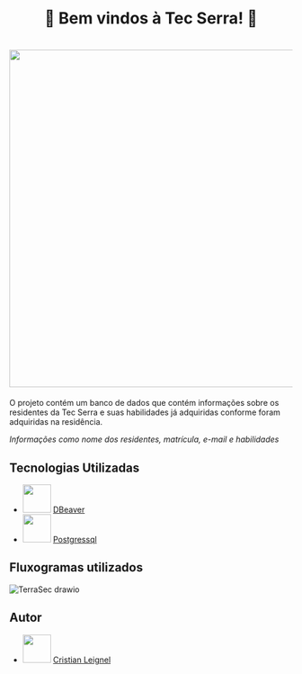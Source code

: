 <h1 align="center"> 🎲 Bem vindos à Tec Serra! 🎲</h1>
<base target="_blank">
<h1 align="center"><center><img src="https://github.com/leignel/BancoDeDadosIndividual/assets/141193350/ec6cd5c8-a7ec-4067-85b8-6210bcdadb01" width="600"></center></h1>

O projeto contém um banco de dados que contém informações sobre os residentes da Tec Serra e suas habilidades já adquiridas conforme foram adquiridas na residência.

<i>Informações como nome dos residentes, matrícula, e-mail e habilidades</i>

## Tecnologias Utilizadas 
- <img src="https://github.com/leignel/BancoDeDadosIndividual/assets/141193350/3bce26c4-e151-4a50-b1b6-3ba2bf3fc0c5" height="50" width="50" > [DBeaver](https://dbeaver.io/) 
- <img src="https://github.com/leignel/BancoDeDadosIndividual/assets/141193350/39040170-4fb3-4955-b438-58cde5253262" height="50" width="50" > [Postgressql](https://www.enterprisedb.com/downloads/postgres-postgresql-downloads) 

## Fluxogramas utilizados
![TerraSec drawio](https://github.com/leignel/BancoDeDadosIndividual/assets/141193350/6c10a0e6-f3bb-4ea2-b595-b5476a9361d0)

## Autor
- <img src="https://cdn.discordapp.com/attachments/1135262336819679372/1140675577733464254/github-logo-git-hub-icon-with-text-on-white-and-black-background-free-vector_2-removebg-preview.png" height="50" width="50" /> [Cristian Leignel](https://github.com/leignel)

